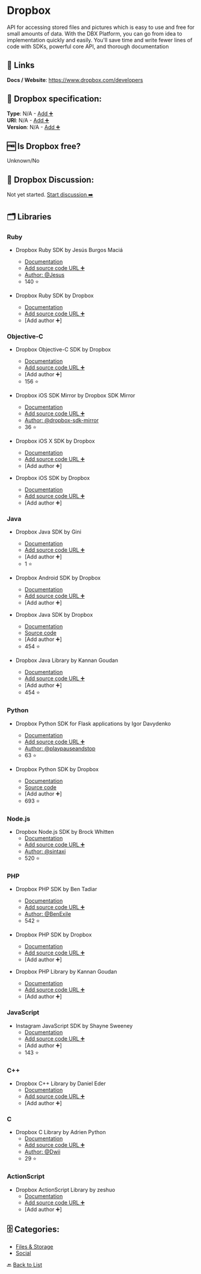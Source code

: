 # Dropbox
API for accessing stored files and pictures which is easy to use and free for small amounts of data. With the DBX Platform, you can go from idea to implementation quickly and easily. You&#x27;ll save time and write fewer lines of code with SDKs, powerful core API, and thorough documentation

##  🔗 Links
**Docs / Website**: https://www.dropbox.com/developers

## 🧬 Dropbox specification:
**Type**: N/A - [Add ➕](https://github.com/apis-list/apis-list/edit/main/apis-list.yaml)  
**URI**: N/A - [Add ➕](https://github.com/apis-list/apis-list/edit/main/apis-list.yaml)  
**Version**: N/A - [Add ➕](https://github.com/apis-list/apis-list/edit/main/apis-list.yaml)

## 🆓 Is Dropbox free?
 Unknown/No 

## 💬 Dropbox Discussion:
Not yet started. [Start discussion ➡️](https://github.com/apis-list/apis-list/discussions/new)

## 🗂️ Libraries
### Ruby
- Dropbox Ruby SDK by Jesús Burgos Maciá
    - [Documentation](https://github.com/Jesus/dropbox_api)
    - [Add source code URL ➕]()
    - [Author: @Jesus](https://github.com/Jesus)
    - 140 ⭐

- Dropbox Ruby SDK by Dropbox
    - [Documentation](https://www.dropbox.com/developers/core/sdks/ruby)
    - [Add source code URL ➕]()
    - [Add author ➕]

### Objective-C
- Dropbox Objective-C SDK by Dropbox
    - [Documentation](https://github.com/dropbox/dropbox-sdk-obj-c)
    - [Add source code URL ➕]()
    - [Add author ➕]
    - 156 ⭐

- Dropbox iOS SDK Mirror by Dropbox SDK Mirror
    - [Documentation](https://github.com/dropbox-sdk-mirror/dropbox-sdk-ios)
    - [Add source code URL ➕]()
    - [Author: @dropbox-sdk-mirror](https://github.com/dropbox-sdk-mirror)
    - 36 ⭐

- Dropbox iOS X SDK by Dropbox
    - [Documentation](https://www.dropbox.com/developers/core/sdks/osx)
    - [Add source code URL ➕]()
    - [Add author ➕]

- Dropbox iOS SDK by Dropbox
    - [Documentation](https://www.dropbox.com/developers/core/sdks/ios)
    - [Add source code URL ➕]()
    - [Add author ➕]

### Java
- Dropbox Java SDK by Gini
    - [Documentation](https://github.com/gini/dropbox-java-sdk)
    - [Add source code URL ➕]()
    - [Add author ➕]
    - 1 ⭐

- Dropbox Android SDK by Dropbox
    - [Documentation](https://www.dropbox.com/developers/core/sdks/android)
    - [Add source code URL ➕]()
    - [Add author ➕]

- Dropbox Java SDK by Dropbox
    - [Documentation](https://www.dropbox.com/developers/documentation/java)
    - [Source code](https://github.com/dropbox/dropbox-sdk-java)
    - [Add author ➕]
    - 454 ⭐

-  Dropbox Java Library by Kannan Goudan
    - [Documentation](https://github.com/dropbox/dropbox-sdk-java)
    - [Add source code URL ➕]()
    - [Add author ➕]
    - 454 ⭐

### Python
- Dropbox Python SDK for Flask applications by Igor Davydenko
    - [Documentation](https://github.com/playpauseandstop/Flask-Dropbox)
    - [Add source code URL ➕]()
    - [Author: @playpauseandstop](https://github.com/playpauseandstop)
    - 63 ⭐

- Dropbox Python SDK by Dropbox
    - [Documentation](https://www.dropbox.com/developers/core/sdks/python)
    - [Source code](https://github.com/dropbox/dropbox-sdk-python)
    - [Add author ➕]
    - 693 ⭐

### Node.js
- Dropbox Node.js SDK by Brock Whitten
    - [Documentation](https://github.com/sintaxi/dbox)
    - [Add source code URL ➕]()
    - [Author: @sintaxi](https://github.com/sintaxi)
    - 520 ⭐

### PHP
- Dropbox PHP SDK by Ben Tadiar
    - [Documentation](https://github.com/BenExile/Dropbox)
    - [Add source code URL ➕]()
    - [Author: @BenExile](https://github.com/BenExile)
    - 542 ⭐

- Dropbox PHP SDK by Dropbox
    - [Documentation](https://www.dropbox.com/developers/core/sdks/php)
    - [Add source code URL ➕]()
    - [Add author ➕]

- Dropbox PHP Library by Kannan Goudan
    - [Documentation](https://github.com/dropbox/dropbox-sdk-php)
    - [Add source code URL ➕]()
    - [Add author ➕]

### JavaScript
- Instagram JavaScript SDK by Shayne Sweeney
    - [Documentation](https://github.com/facebookarchive/instagram-javascript-sdk)
    - [Add source code URL ➕]()
    - [Add author ➕]
    - 143 ⭐

### C++
- Dropbox C++ Library by Daniel Eder
    - [Documentation](http://lycis.github.io/QtDropbox/)
    - [Add source code URL ➕]()
    - [Add author ➕]

### C
- Dropbox C Library by Adrien Python
    - [Documentation](https://github.com/Dwii/Dropbox-C)
    - [Add source code URL ➕]()
    - [Author: @Dwii](https://github.com/Dwii)
    - 29 ⭐

### ActionScript
- Dropbox ActionScript Library by zeshuo
    - [Documentation](https://code.google.com/p/dropbox-as3/)
    - [Add source code URL ➕]()
    - [Add author ➕]


## 🗄️ Categories:
- [Files & Storage](https://github.com/apis-list/apis-list#files--storage-)
- [Social](https://github.com/apis-list/apis-list#social-)

🔙  [Back to List](https://github.com/apis-list/apis-list)
